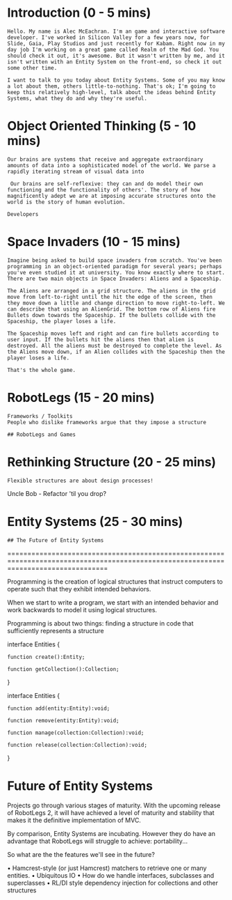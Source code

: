 # Introduction (0 - 5 mins)

    Hello. My name is Alec McEachran. I'm an game and interactive software developer. I've worked in Silicon Valley for a few years now, for Slide, Gaia, Play Studios and just recently for Kabam. Right now in my day job I'm working on a great game called Realm of the Mad God. You should check it out, it's awesome. But it wasn't written by me, and it isn't written with an Entity System on the front-end, so check it out some other time.

    I want to talk to you today about Entity Systems. Some of you may know a lot about them, others little-to-nothing. That's ok; I'm going to keep this relatively high-level, talk about the ideas behind Entity Systems, what they do and why they're useful.

# Object Oriented Thinking (5 - 10 mins)

    Our brains are systems that receive and aggregate extraordinary amounts of data into a sophisticated model of the world. We parse a rapidly iterating stream of visual data into 

     Our brains are self-reflexive: they can and do model their own functioning and the functionality of others'. The story of how magnificently adept we are at imposing accurate structures onto the world is the story of human evolution.

    Developers 

# Space Invaders (10 - 15 mins)

    Imagine being asked to build space invaders from scratch. You've been programming in an object-oriented paradigm for several years; perhaps you've even studied it at university. You know exactly where to start. There are two main objects in Space Invaders: Aliens and a Spaceship.

    The Aliens are arranged in a grid structure. The aliens in the grid move from left-to-right until the hit the edge of the screen, then they move down a little and change direction to move right-to-left. We can describe that using an AlienGrid. The bottom row of Aliens fire Bullets down towards the Spaceship. If the bullets collide with the Spaceship, the player loses a life.

    The Spaceship moves left and right and can fire bullets according to user input. If the bullets hit the aliens then that alien is destroyed. All the aliens must be destroyed to complete the level. As the Aliens move down, if an Alien collides with the Spaceship then the player loses a life.

    That's the whole game.
    

# RobotLegs (15 - 20 mins)

    Frameworks / Toolkits
    People who dislike frameworks argue that they impose a structure
   
    ## RobotLegs and Games

# Rethinking Structure (20 - 25 mins)

    Flexible structures are about design processes!

Uncle Bob - Refactor 'til you drop?

# Entity Systems (25 - 30 mins)

    ## The Future of Entity Systems




=====================================================================================================================================




Programming is the creation of logical structures that instruct computers to operate such that they exhibit intended behaviors.

When we start to write a program, we start with an intended behavior and  work backwards to model it using logical structures.


Programming is about two things: finding a structure in code that sufficiently represents a structure 

interface Entities
{
    
    function create():Entity;

    function getCollection():Collection;

}

interface Entities
{
    
    function add(entity:Entity):void;

    function remove(entity:Entity):void;

    function manage(collection:Collection):void;

    function release(collection:Collection):void;

}



Future of Entity Systems
========================

Projects go through various stages of maturity. With the upcoming release of RobotLegs 2, it will have achieved a level of maturity and stability that makes it the definitive implementation of MVC.

By comparison, Entity Systems are incubating. However they do have an advantage that RobotLegs will struggle to achieve: portability...

So what are the the features we'll see in the future?

• Hamcrest-style (or just Hamcrest) matchers to retrieve one or many entities.
• Ubiquitous IO
• How do we handle interfaces, subclasses and superclasses
• RL/DI style dependency injection for collections and other structures